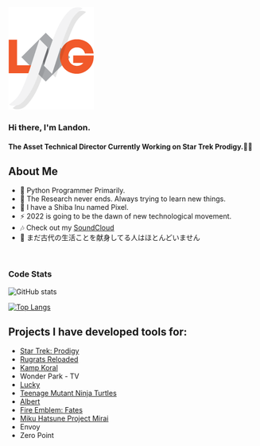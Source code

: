 ![LG Logo](./images/logo.png)
### Hi there, I'm Landon. 
#### The Asset Technical Director Currently Working on Star Trek Prodigy.🖖✨

## About Me

- 🐍 Python Programmer Primarily.
- 🌱 The Research never ends. Always trying to learn new things.
- 🦊 I have a Shiba Inu named Pixel.
- ⚡ 2022 is going to be the dawn of new technological movement.
- 🎶 Check out my [SoundCloud](https://soundcloud.com/landon-ginn-375636184)
- 💮 まだ古代の生活ことを献身してる人はほとんどいません

<br />

### Code Stats
![GitHub stats](https://github-readme-stats.vercel.app/api?username=landonginn&show_icons=true&theme=dracula&count_private=true)

[![Top Langs](https://github-readme-stats.vercel.app/api/top-langs/?username=landonginn&layout=compact&theme=dracula&count_private=true)](https://github.com/anuraghazra/github-readme-stats)


## Projects I have developed tools for:

- [Star Trek: Prodigy](https://www.imdb.com/title/tt9795876/)
- [Rugrats Reloaded](https://www.imdb.com/title/tt8741368)
- [Kamp Koral](https://www.imdb.com/title/tt10436284)
- Wonder Park - TV
- [Lucky](https://www.imdb.com/title/tt9803152/)
- [Teenage Mutant Ninja Turtles](https://www.imdb.com/title/tt1877889)
- [Albert](https://www.imdb.com/title/tt6254874)
- [Fire Emblem: Fates](https://www.nintendo.com/games/detail/fire-emblem-fates-conquest-3ds/)
- [Miku Hatsune Project Mirai](https://www.nintendo.com/games/detail/hatsune-miku-project-mirai-dx-3ds/)
- Envoy
- Zero Point
